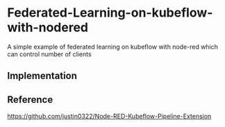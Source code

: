 # Federated-Learning-on-kubeflow-with-nodered
A simple example of federated learning on kubeflow with node-red which can control number of clients

## Implementation


## Reference
https://github.com/justin0322/Node-RED-Kubeflow-Pipeline-Extension

